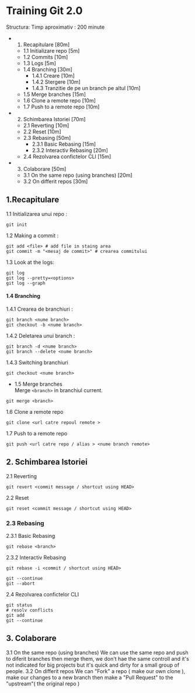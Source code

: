# Training Git 2.0

Structura:
Timp aproximativ : 200 minute  
  
    
- 1. Recapitulare [80m]
    - 1.1 Initializare repo [5m]
    - 1.2 Commits [10m]
    - 1.3 Logs [5m]
    - 1.4 Branching [30m]
        - 1.4.1 Creare [10m]
        - 1.4.2 Stergere [10m]
        - 1.4.3 Tranzitie de pe un branch pe altul [10m]
    - 1.5 Merge branches [15m]
    - 1.6 Clone a remote repo [10m]
    - 1.7 Push to a remote repo [10m]
- 2. Schimbarea Istoriei [70m]
    - 2.1 Reverting [10m]
    - 2.2 Reset [10m]
    - 2.3 Rebasing [50m]
        - 2.3.1 Basic Rebasing [15m]
        - 2.3.2 Interactiv Rebasing [20m]
    - 2.4 Rezolvarea confictelor CLI [15m]
- 3. Colaborare [50m]
    - 3.1 On the same repo (using branches) [20m]
    - 3.2 On differit repos [30m]


## 1.Recapitulare
  
1.1 Initializarea unui repo :  
```vim
git init
```

1.2 Making a commit :  
```vim
git add <file> # add file in staing area
git commit -m "<mesaj de commit>" # crearea commitului
```

1.3 Look at the logs:  
```vim
git log
git log --pretty=<options>
git log --graph
```
#### 1.4 Branching
1.4.1 Crearea de branchiuri :  
```vim
git branch <nume branch>
git checkout -b <nume branch>
```

1.4.2 Deletarea unui branch :
```vim
git branch -d <nume branch>
git branch --delete <nume branch>
```
1.4.3 Switching branchiuri 
```vim
git checkout <nume branch>
```

- 1.5 Merge branches  
Merge ` <branch> `  in branchiul current.
```vim
git merge <branch>
```
1.6 Clone a remote repo
```vim
git clone <url catre repoul remote >
```

1.7 Push to a remote repo
```vim
git push <url catre repo / alias > <nume branch remote>
```


## 2. Schimbarea Istoriei

2.1 Reverting  
```vim
git revert <commit message / shortcut using HEAD>
```
2.2 Reset  
```vim
git reset <commit message / shortcut using HEAD>
```
### 2.3 Rebasing    
2.3.1 Basic Rebasing  
```vim
git rebase <branch>
```
2.3.2 Interactiv Rebasing  
```vim
git rebase -i <commit / shortcut using HEAD>

git --continue
git --abort
```
2.4 Rezolvarea confictelor CLI 
```vim
git status
# resolv conflicts
git add
git --continue
```


## 3. Colaborare 
3.1 On the same repo (using branches)
We can use the same repo and push to diferit branches then merge them, we don't hae the same controll and it's not indicated for big projects but it's quick and dirty for a small group of people.
3.2 On differit repos
We can "Fork" a repo ( make our own clone ), make our changes to a new branch then make a "Pull Request" to the "upstream"( the original repo )
